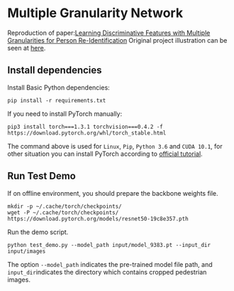 # Multiple Granularity Network
Reproduction of paper:[Learning Discriminative Features with Multiple Granularities for Person Re-Identification](https://arxiv.org/abs/1804.01438v1)
Original project illustration can be seen at [here](https://github.com/seathiefwang/MGN-pytorch/blob/master/README.md).


## Install dependencies

Install Basic Python dependencies:
```
pip install -r requirements.txt
```

If you need to install PyTorch manually:
```
pip3 install torch===1.3.1 torchvision===0.4.2 -f https://download.pytorch.org/whl/torch_stable.html
```
The command above is used for `Linux`, `Pip`, `Python 3.6` and `CUDA 10.1`, for other situation you can install PyTorch according to [official tutorial](https://pytorch.org/get-started/locally/).

## Run Test Demo

If on offline environment, you should prepare the backbone weights file.
```
mkdir -p ~/.cache/torch/checkpoints/
wget -P ~/.cache/torch/checkpoints/ https://download.pytorch.org/models/resnet50-19c8e357.pth
```

Run the demo script.
```
python test_demo.py --model_path input/model_9383.pt --input_dir input/images
```
The option `--model_path` indicates the pre-trained model file path, and `input_dir`indicates the directory which contains cropped pedestrian images.  

